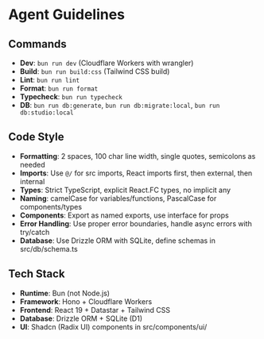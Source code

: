 # Agent Guidelines

## Commands
- **Dev**: `bun run dev` (Cloudflare Workers with wrangler)
- **Build**: `bun run build:css` (Tailwind CSS build)
- **Lint**: `bun run lint`
- **Format**: `bun run format`
- **Typecheck**: `bun run typecheck`
- **DB**: `bun run db:generate`, `bun run db:migrate:local`, `bun run db:studio:local`

## Code Style
- **Formatting**: 2 spaces, 100 char line width, single quotes, semicolons as needed
- **Imports**: Use `@/` for src imports, React imports first, then external, then internal
- **Types**: Strict TypeScript, explicit React.FC types, no implicit any
- **Naming**: camelCase for variables/functions, PascalCase for components/types
- **Components**: Export as named exports, use interface for props
- **Error Handling**: Use proper error boundaries, handle async errors with try/catch
- **Database**: Use Drizzle ORM with SQLite, define schemas in src/db/schema.ts

## Tech Stack
- **Runtime**: Bun (not Node.js)
- **Framework**: Hono + Cloudflare Workers
- **Frontend**: React 19 + Datastar + Tailwind CSS
- **Database**: Drizzle ORM + SQLite (D1)
- **UI**: Shadcn (Radix UI) components in src/components/ui/
